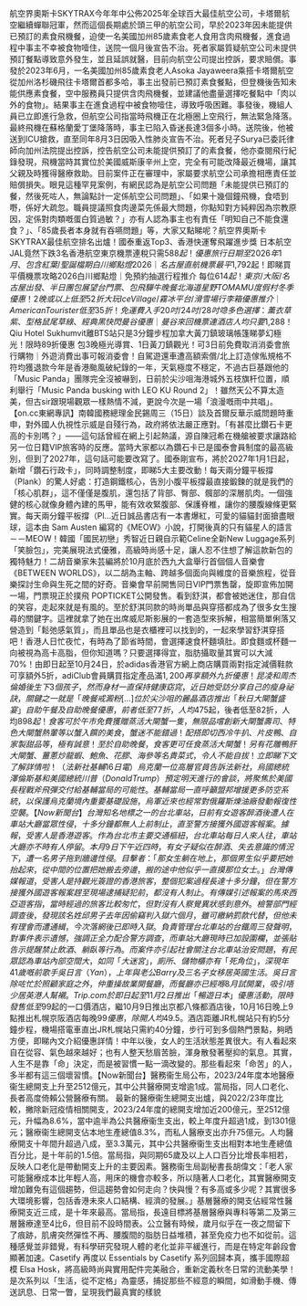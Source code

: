 航空界奧斯卡SKYTRAX今年年中公佈2025年全球百大最佳航空公司，卡塔爾航空繼續蟬聯冠軍，然而這個長期處於頭三甲的航空公司，早於2023年因未能提供已預訂的素食飛機餐，迫使一名美國加州85歲素食老人食用含肉飛機餐，進食過程中事主不幸被食物噎住，送院一個月後宣告不治。死者家屬質疑航空公司未提供預訂餐點導致意外發生，並且延誤就醫，目前向航空公司提出控訴，要求賠償。事發於2023年6月，一名美國加州85歲素食老人Asoka Jayaweera乘搭卡塔爾航空從加州洛杉磯飛往卡塔爾首都多哈，事主出發前已預訂素食餐點，但登機後告知未能供應素食餐，空中服務員只提供含肉飛機餐，並建議他盡量選擇吃餐點中「肉以外的食物」。結果事主在進食過程中被食物噎住，導致呼吸困難。事發後，機組人員已立即進行急救，但航空公司指當時飛機正在北極圈上空飛行，無法緊急降落。最終飛機在蘇格蘭愛丁堡降落時，事主已陷入昏迷長達3個多小時。送院後，他被送到ICU搶救，直至同年8月3日因吸入性肺炎宣告不治。死者兒子Surya已委託律師向加州法院提出控訴，控告航空公司未能提供預訂了的素食餐，他亦查閱飛行紀錄發現，飛機當時其實位於美國威斯康辛州上空，完全有可能改降最近機場，讓其父親及時獲得醫療救助。目前案件正在審理中，家屬要求航空公司承擔相應責任並賠償損失。眼見這種罕見案例，有網民認為是航空公司問題「未能提供已預訂的餐，然後死咗人，無論點計一定係航空公司問題」、「如果十幾個鐘飛機，食唔到嘢，係好大疏忽。職員提議照食肉邊菜先係最大問題，你點知對方純粹因為宗教原因，定係對肉類嘅蛋白質過敏？」亦有人認為事主也有責任「明知自己不能食還食？」、「85歲長者本身就有吞嚥問題」等，大家又點睇呢？航空界奧斯卡SKYTRAX最佳航空排名出爐！國泰重返Top3、香港快運奪飛躍進步獎 日本航空JAL竟然下跌3名香港航空東京機票連稅只需$588起！優惠旅行日期至2026年1月、包含紅葉/聖誕檔期白川鄉點燈2026｜名古屋直航機票最平$1,792起！即睇買平價機票攻略2026白川鄉點燈｜免預約抽選行程推介 每位$614起！東京/大阪/名古屋出發、半日團包展望台門票、包飛驒牛晚餐北海道星野TOMAMU度假村冬季優惠！2晚或以上低至52折 大玩Ice Village/霧冰平台/滑雪場行李箱優惠推介｜American Tourister低至35折！免運費入手20吋/24吋/28吋喼 多色選擇：薰衣草紫、型格鼠尾草綠、經典黑快閃曼谷優惠｜曼谷來回機票連酒店人均只要$1,288！Qiu Hotel Sukhumvit離BTS站只是3分鐘步程加拿大黃刀鎮玻璃帳篷睇夢幻極光！限時89折優惠 包3晚極光導賞、1日黃刀鎮觀光！可3日前免費取消消委會旅行購物｜外遊消費出事可報消委會！自駕遊還車遭高額索償/北上訂造傢俬規格不符均獲退款今年是香港颱風破紀錄的一年，天氣極度不穩定，不過古巨基跟他的「Music Panda」團隊完全沒被嚇到，日前於尖沙咀海港城外五枝旗杆位置，順利舉行「Music Panda busking with LEO KU Round 2」！雖然天公不算太造美，但古sir跟現場觀眾一樣熱情不減，更說今次是一場「浪漫嘅雨中共唱」。【on.cc東網專訊】南韓國務總理金民錫周三（15日）談及首爾反華示威問題時重申，對外國人仇視性示威是自殘行為，政府將依法嚴正應對。「有甚麼比鑽石卡更高的卡別嗎？」——這句話曾經在網上引起熱議，源自陳冠希在機艙被要求讓路給另一位日籍VIP旅客時的反應。當時大家都以為鑽石卡已是國泰會員制度的最高級別，但到了2027年，這句話可能要改寫了。國泰剛宣布，將於2027年1月1日起，新增「鑽石行政卡」，同時調整制度，即睇5大主要改動！每天兩分鐘平板撐（Plank）的驚人好處：打造鋼鐵核心，告別小腹平板撐最直接鍛鍊的就是我們的「核心肌群」，這不僅僅是腹肌，還包括了背部、臀部、髖部的深層肌肉。一個強健的核心就像身體內建的馬甲，能有效收緊腹部、保護脊椎，讓你的腰腹線條更緊實。每天兩分鐘平板撐（Pl...近日誠品書店有一本書爆紅，可愛的貓貓封面搶盡眼球，這本由 Sam Austen 編寫的《MEOW》小說，打開後真的只有貓星人的語言－－MEOW！韓國「國民初戀」秀智近日親自示範Celine全新New Luggage系列「笑臉包」，完美展現法式優雅，高級時尚感十足，讓人忍不住想了解這款新包的獨特魅力！二胡音樂家朱芸編將於10月底於西九大盒舉行首個個人音樂會《BETWEEN WORLDS》，以二胡為主軸、跨越多個面向與維度的音樂旅程，從音樂探討生命與生死之間的好奇。音樂會早前開售同日VIP門票售罄，旋即宣佈加開一場，門票現正於撲飛 POPTICKET公開發售。看到舒淇，都會被她迷住，那自信的笑容，走起來就是有風的。至於舒淇同款的時尚單品與穿搭都成為了很多女生搜尋的關鍵字。這裡就拿了她在出席威尼斯影展的一套造型來拆解，相當簡單俐落又營造到「鬆弛感氣質」，而且單品也是衣櫃裡可以找到的，一起來學習舒淇穿搭吧！香港人日忙夜忙，有時為了節省時間，會選擇速食杯麵填肚。即食麵或杯麵一向被視為高卡高脂，但你知道嗎？只要選擇得宜，脂肪攝取量其實可以大減70%！由即日起至10月24日，於adidas香港官方網上商店購買兩對指定減價鞋款可享額外5折，adiClub會員購買指定產品滿$1,200再享額外九折優惠！昆凌和周杰倫婚後生下3個孩子，然而身材一直保持健康窈窕，近日她受訪分享自己的瘦身祕訣，關鍵之一就是「晚餐戒澱粉 […]位於尖沙咀的麗晶酒店推出「秋日大閘蟹盛宴」自助午餐及自助晚餐優惠，前者低至77折，人均$475起，後者低至82折，人均$898起！食客可於午市免費獲贈蒸活大閘蟹一隻，無限品嚐創新大閘蟹壽司、特色大閘蟹熱葷等以蟹入饌的美食，蟹迷不能錯過！配搭即切西冷牛扒、片皮鴨、自家製甜品等，極有誠意！至於自助晚餐，食客更可任食蒸活大閘蟹！另有花雕鴨肝大閘蟹、薑蔥炒龍蝦、鮑魚、花膠、海參等名貴菜式，令人不能自拔！立即睇下文了解詳情啦！（法新社基輔16日電）    烏克蘭一位高層官員告訴法新社，烏國總統澤倫斯基和美國總統川普（Donald Trump）預定明天進行的會談，將聚焦於美國長程戰斧飛彈交付給基輔當局的可能性。基輔當局一直呼籲盟邦增援更多防空系統，以保護烏克蘭境內重要基礎設施，烏軍近來也經常對俄羅斯煉油廠發動報復性空襲。【Now新聞台】台灣知名地標之一的台北車站，日前有女遊客醉酒後遭人在車站大廳當眾性侵，十多分鐘都無人上前制止，直至警方接獲外國遊客報案。據報，受害人是香港遊客。 作為台北市主要交通樞紐，台北車站每日人來人往，車站大廳亦不時有人停留。本月9日下午近四時，有女子疑似在醉酒、失去意識的情況下，遭一名男子拖到牆邊性侵。目擊者：「那女生躺在地上，那個男生似乎要把她抬起來，從中間的位置把她搬去旁邊，搬的途中他似乎一直摸那位女士。」台灣傳媒報道，受害人是持觀光簽證的香港旅客，整個犯案過程長達十多分鐘，但在警方接獲外國遊客報案趕至現場逮捕疑犯前，都沒有人制止。有傳媒引述報案的馬來西亞遊客指，當時經過的旅客比較匆忙，但對沒有人察覺異狀感到意外。檢警部門經調查後，發現該名姓邱男子去年因偷竊判入獄六個月，雖可繳納罰款代替，但他未有理會而遭通緝，今次落網後已即時入獄。負責管理台北車站的台鐵周三發聲明，對事件表示遺憾，強調正全力配合警方調查，而車站大廳現時已加設圍欄，並張貼告示提醒禁止飲酒、躺臥等行為。而案件亦引起社會關注台北車站治安問題，有民眾認為車站內部空間大，如同「大迷宮」，廁所、儲物櫃亦有「死角位」，深現年41歲嘅前歌手吳日言（Yan），上年與老公Barry及三名子女移居英國生活。吳日言除咗忙於照顧家庭之外，仲重操故業開餐廳，而餐廳亦已經喺8月試開業，吸引唔少居英港人幫襯。Trip.com於即日起至11月2日推出「暢遊日本」優惠活動，限時發售低至$99起的一口價酒店，繼10月9日推出京都八條都酒店後，10月16日晚上9點推出札幌京阪酒店每晚$99優惠，除開人均$49.5。酒店距離JR札幌站只有約5分鐘步程，機場搭電車直出JR札幌站只需約40分鐘，步行可到多個熱門景點，夠晒方便，即睇內文介紹優惠詳情！中年以後，女人的生活狀態差異很大。有人看起來自在從容、氣色越來越好；也有人整天愁眉苦臉，渾身散發著壓抑的氣息。其實，人生不是靠「命」決定，而是被習慣一點一滴改變的。那些看起來「命苦」的人，多半都有這三個壞習慣。【Now新聞台】醫務衞生局公布，2023/24年度本地醫療衞生總開支上升至2512億元，其中公共醫療開支增逾1成。當局指，同人口老化、長者高度倚賴公營醫療有關。 最新的醫療衞生總開支出爐，與2022/23年度比較，撇除新冠疫情相關開支，2023/24年度的總開支增加近200億元，至2512億元，升幅為8.6%，當中逾半為公共醫療衞生支出，較上年度升超過1成，到1301億元；醫療衞生總開支佔本地生產總值8.3%，而私人醫療支出亦升75億元。人均醫療開支十年間升超過八成，至3.3萬元，其中公共醫療衞生支出相對本地生產總值百分比，是十年前的1.5倍。當局指，與同期65歲及以上人口百分比增長率相若，反映人口老化是帶動開支上升的主要因素。醫務衞生局副秘書長胡偉文：「老人家可能醫療成本比年輕人高，用床的機會亦較多，所以隨著人口老化，其實醫療開支增加難免有這個趨勢，但這趨勢會如何走向？快與慢？有多高或多少呢？其實很多大環境影響，包括香港未來人口結構、經濟的發展。」基層醫療的開支佔經常性醫療開支近三成，是十年來最高。當局指，長遠目標將基層醫療與專科等第二及第三層醫療達至4比6，但目前不設時間表。公立醫有時候，歲月似乎在一夜之間留下了痕跡，肌膚突然彈性不再、腰腹間的脂肪日益堆積，甚至免疫力也不如從前。這種感覺並非錯覺，有科學研究發現人體的老化並非平緩進行，而是在特定年齡段會顯著加速。Casetify 再度以 Essentials by Casetify 系列回歸本真，攜手國際超模 Elsa Hosk，將高級時尚與實用配件完美融合，重新定義秋冬日常的流動美學！是次系列以「生活，從不定格」為靈感，捕捉那些不經意的瞬間，如滑動手機、傳送訊息、日常一瞥，呈現我們最真實的樣貌
